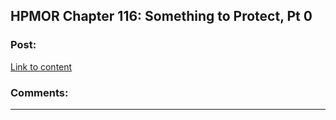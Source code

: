 ## HPMOR Chapter 116: Something to Protect, Pt 0

### Post:

[Link to content]()

### Comments:

---

